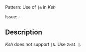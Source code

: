 Pattern: Use of `|&` in _Ksh_

Issue: -

## Description

_Ksh_ does not support `|&`. Use `2>&1 |`.
